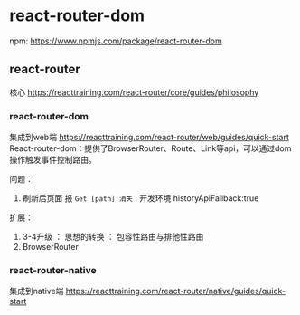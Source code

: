 # react-router-dom
npm:  https://www.npmjs.com/package/react-router-dom

## react-router
核心
https://reacttraining.com/react-router/core/guides/philosophy


### react-router-dom
集成到web端
https://reacttraining.com/react-router/web/guides/quick-start
React-router-dom：提供了BrowserRouter、Route、Link等api，可以通过dom操作触发事件控制路由。

问题： 
1. 刷新后页面  报 `Get [path] 消失`   :  开发环境  historyApiFallback:true     


扩展： 
1. 3-4升级 ： 思想的转换 ： 包容性路由与排他性路由
2. BrowserRouter


 





### react-router-native   
集成到native端
https://reacttraining.com/react-router/native/guides/quick-start
